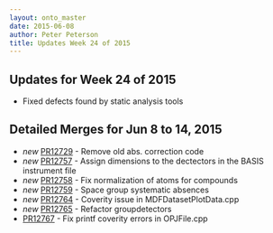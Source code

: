 ```yaml
---
layout: onto_master
date: 2015-06-08
author: Peter Peterson
title: Updates Week 24 of 2015
---
```

Updates for Week 24 of 2015
---------------------------
* Fixed defects found by static analysis tools

Detailed Merges for Jun 8 to 14, 2015
-------------------------------------
* *new* [PR12729](https://github.com/mantidproject/mantid/pull/12729) - Remove old abs. correction code
* *new* [PR12757](https://github.com/mantidproject/mantid/pull/12757) - Assign dimensions to the dectectors in the BASIS instrument file
* *new* [PR12758](https://github.com/mantidproject/mantid/pull/12758) - Fix normalization of atoms for compounds
* *new* [PR12759](https://github.com/mantidproject/mantid/pull/12759) - Space group systematic absences
* *new* [PR12764](https://github.com/mantidproject/mantid/pull/12764) - Coverity issue in MDFDatasetPlotData.cpp
* *new* [PR12765](https://github.com/mantidproject/mantid/pull/12765) - Refactor groupdetectors
* [PR12767](https://github.com/mantidproject/mantid/pull/12767) - Fix printf coverity errors in OPJFile.cpp
